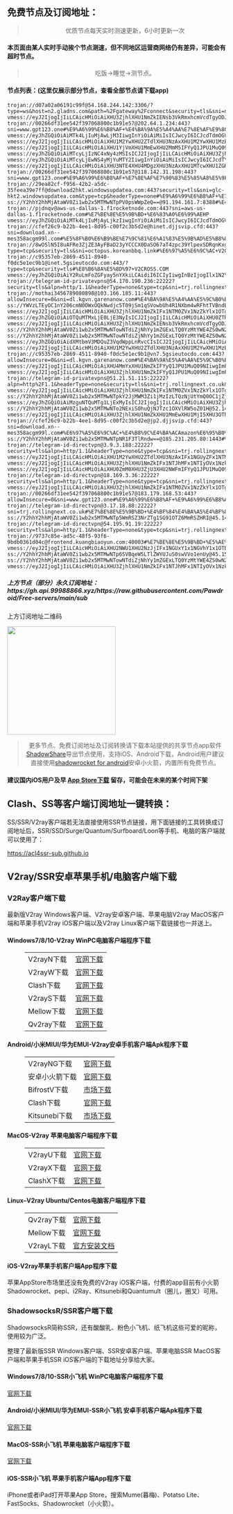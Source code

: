 
<h2>免费节点及订阅地址：</h2>
<blockquote>
<p style="text-align: center;">优质节点每天实时测速更新，6小时更新一次</p>
</blockquote>
<h4>本页面由某人实时手动挨个节点测速，但不同地区运营商网络仍有差异，可能会有超时节点。</h4>
<blockquote>
<p style="text-align: center;">吃饭->睡觉->测节点。</p>
</blockquote>
<h4>节点列表：(这里仅展示部分节点，查看全部节点请下载app)</h4>

```vmess://eyJ2IjogIjIiLCAicHMiOiAiXHU4Mzc3XHU1MTcwIFx1NTMxN1x1ODM3N1x1NTE3MFx1NzcwMVx1OTYzZlx1NTljNlx1NjVhZlx1NzI3OVx1NGUzOVNoYXJrdGVjaFx1NjU3MFx1NjM2ZVx1NGUyZFx1NWZjMyIsICJhZGQiOiAiNDUuNTguMTQ1LjIwMCIsICJwb3J0IjogIjMwMDAwIiwgImlkIjogIjU1NTQ1ZjllLWE1NjEtNDU0YS04ZGMwLThiYzExMGU2YjFjOSIsICJhaWQiOiAiNjQiLCAic2N5IjogImF1dG8iLCAibmV0IjogIndzIiwgInR5cGUiOiAibm9uZSIsICJob3N0IjogInd3dy41MTY1MjEwOS54eXoiLCAicGF0aCI6ICIvcGF0aC8xNzAyMzAxMDk4NTU3IiwgInRscyI6ICJ0bHMiLCAic25pIjogIiIsICJhbHBuIjogIiJ9
trojan://d07a02a06191c99f@54.168.244.142:3306/?type=ws&host=n2.gladns.com&path=%2Fgateway%2Fconnect&security=tls&sni=n2.gladns.com#%E6%97%A5%E6%9C%AC+%E4%B8%9C%E4%BA%ACAmazon%E6%95%B0%E6%8D%AE%E4%B8%AD%E5%BF%83
vmess://eyJ2IjogIjIiLCAicHMiOiAiXHU3ZjhlXHU1NmZkIENsb3VkRmxhcmVcdTgyODJcdTcwYjkiLCAiYWRkIjogIjEwNC4xNy4xOTMuMTQ1IiwgInBvcnQiOiAiODA4MCIsICJpZCI6ICJlMjY5NWJkMC05NDVmLTQ0NzYtYWFjNS0wZTM3YmNkYmQ3ZmMiLCAiYWlkIjogIjAiLCAic2N5IjogImF1dG8iLCAibmV0IjogIndzIiwgInR5cGUiOiAibm9uZSIsICJob3N0IjogImV1NS5vcGVueGFpLmxpbmsiLCAicGF0aCI6ICIvIiwgInRscyI6ICIiLCAic25pIjogIiIsICJhbHBuIjogIiJ9
trojan://00266df31ee542f397068800c1b91e57@202.64.1.234:443?sni=www.gpt123.one#%E9%A6%99%E6%B8%AF+%E4%BA%9A%E5%A4%AA%E7%8E%AF%E9%80%9A%28Pacnet%29%E6%9C%89%E9%99%90%E5%85%AC%E5%8F%B8
vmess://eyJhZGQiOiAiMTk4LjIuMjAwLjM3IiwgInYiOiAiMiIsICJwcyI6ICJcdTdmOGVcdTU2ZmRcdTUyYTBcdTUyMjlcdTc5OGZcdTVjM2NcdTRlOWFcdTVkZGVcdTZkMWJcdTY3NDlcdTc3ZjYgUGV0YUV4cHJlc3MiLCAicG9ydCI6IDMwMDAwLCAiaWQiOiAiNDE4MDQ4YWYtYTI5My00Yjk5LTliMGMtOThjYTM1ODBkZDI0IiwgImFpZCI6ICI2NCIsICJuZXQiOiAid3MiLCAidHlwZSI6ICIiLCAiaG9zdCI6ICJ3d3cuNjE3MDgyNDAueHl6IiwgInBhdGgiOiAiL3BhdGgvMTcwMjIxNTIyMzMyMCIsICJ0bHMiOiAidGxzIn0=
vmess://eyJ2IjogIjIiLCAicHMiOiAiXHU1M2YwXHU2ZTdlXHU3NzAxXHU1M2YwXHU1MzE3XHU1ZTAyIFx1NGUyZFx1NTM0ZVx1NzUzNVx1NGZlMSIsICJhZGQiOiAiYjIzLm50YnEuZHludS5uZXQiLCAicG9ydCI6ICIyMDI0IiwgImlkIjogImFiYmM5OGIxLWI1M2YtNDVlNC05ZDAxLTU0YTAxMGVhZDcxOSIsICJhaWQiOiAiMCIsICJzY3kiOiAiYXV0byIsICJuZXQiOiAidGNwIiwgInR5cGUiOiAibm9uZSIsICJob3N0IjogIiIsICJwYXRoIjogIiIsICJ0bHMiOiAiIiwgInNuaSI6ICIiLCAiYWxwbiI6ICIifQ==
vmess://eyJ2IjogIjIiLCAicHMiOiAiXHU1YjVmXHU1MmEwXHU2MmM5IFYyQ1JPU1MuQ09NIiwgImFkZCI6ICIxMDMuNjcuMTk3LjE5NSIsICJwb3J0IjogODAsICJhaWQiOiAwLCAic2N5IjogImF1dG8iLCAibmV0IjogIndzIiwgInR5cGUiOiAibm9uZSIsICJ0bHMiOiAiIiwgImlkIjogImJmYjlmOTI3LWVlZjMtNGRmZC1hZGJlLTA1YmNjODI3OWI0MSIsICJwYXRoIjogIi9vbmd0cnVtZGF0YS5jb20ifQ==
vmess://eyJhZGQiOiAiMTcyLjIzNC4xNy4zMSIsICJ2IjogIjIiLCAicHMiOiAiXHU3ZjhlXHU1NmZkIEFrYW1haVx1NzlkMVx1NjI4MFx1NTE2Y1x1NTNmOENETlx1N2Y1MVx1N2VkY1x1ODI4Mlx1NzBiOSIsICJwb3J0IjogNDg3NzEsICJpZCI6ICJmMWMyYmU2NC05NjFiLTQwN2EtYzRlMC1iODkxOWNhMTI1M2IiLCAiYWlkIjogIjAiLCAibmV0IjogInRjcCIsICJ0eXBlIjogIiIsICJob3N0IjogIiIsICJwYXRoIjogIi8iLCAidGxzIjogIiJ9
vmess://eyJhZGQiOiAiMTcyLjEwNS4yMjYuMTY2IiwgInYiOiAiMiIsICJwcyI6ICJcdTY1ZTVcdTY3MmMgXHU0ZTFjXHU0ZWFjTGlub2RlXHU2NTcwXHU2MzZlXHU0ZTJkXHU1ZmMzIiwgInBvcnQiOiAzNjE3MywgImlkIjogIjVkZTgwOGQxLWI3MDctNDYyYy04M2YzLTY4NzM5NTA0YWQ3MCIsICJhaWQiOiAiMCIsICJuZXQiOiAidGNwIiwgInR5cGUiOiAiIiwgImhvc3QiOiAiIiwgInBhdGgiOiAiLyIsICJ0bHMiOiAiIn0=
vmess://eyJ2IjogIjIiLCAicHMiOiAiXHU3NTE4XHU4MDgzXHU3NzAxXHU1MTcwXHU1ZGRlXHU1ZTAyIFx1NzlmYlx1NTJhOCIsICJhZGQiOiAiMzYuMTM5LjU4LjQxIiwgInBvcnQiOiAiODAiLCAidHlwZSI6ICJub25lIiwgImlkIjogIjA4NzY0MDNkLTU0NjctNGQ5Zi04ZDg1LTIzZDUyMGUyMmU5NCIsICJhaWQiOiAiMCIsICJuZXQiOiAid3MiLCAicGF0aCI6ICIvIiwgImhvc3QiOiAidG1zLmRpbmd0YWxrLmNvbSIsICJ0bHMiOiAiIn0=
trojan://00266df31ee542f397068800c1b91e57@118.142.31.198:443?sni=www.gpt123.one#%E9%A6%99%E6%B8%AF+%E7%8E%AF%E7%90%83%E5%85%A8%E5%9F%9F%E7%94%B5%E8%AE%AF
trojan://29ea82cf-f956-42b2-a5dc-35feea39e7ff@download2hkt.windowsupdatea.com:443?security=tls&sni=glc-hkt2.windowsupdatea.com&type=tcp&headerType=none#%E9%A6%99%E6%B8%AF+%E7%94%B5%E8%AE%AF%E7%9B%88%E7%A7%91%E6%9C%89%E9%99%90%E5%85%AC%E5%8F%B8
ss://Y2hhY2hhMjAtaWV0Zi1wb2x5MTMwNTpPV0psWWpZeQ==@91.194.161.7:8388#%E4%BF%84%E7%BD%97%E6%96%AF+V2CROSS.COM
trojan://pjdnqv@aws-us-dallas-1.f1rocketnode.com:443?sni=aws-us-dallas-1.f1rocketnode.com#%E7%BE%8E%E5%9B%BD+%E6%83%A0%E6%99%AEHP
vmess://eyJhZGQiOiAiMTk4LjIuMjAyLjkzIiwgInYiOiAiMiIsICJwcyI6ICJcdTdmOGVcdTU2ZmRcdTUyYTBcdTUyMjlcdTc5OGZcdTVjM2NcdTRlOWFcdTVkZGVcdTZkMWJcdTY3NDlcdTc3ZjYgUGV0YUV4cHJlc3MiLCAicG9ydCI6IDMwMDAwLCAiaWQiOiAiNDE4MDQ4YWYtYTI5My00Yjk5LTliMGMtOThjYTM1ODBkZDI0IiwgImFpZCI6ICI2NCIsICJuZXQiOiAid3MiLCAidHlwZSI6ICIiLCAiaG9zdCI6ICJ3d3cuNjU4MjU1MjQueHl6IiwgInBhdGgiOiAiL3BhdGgvMTcwMjM5MjI1NTM1NSIsICJ0bHMiOiAidGxzIn0=
trojan://cfef26c9-b22b-4ee1-8d95-c00f2c3b5d2e@hinet.djjsvip.cfd:443?sni=download.xn--mes358acgm99l.com#%E5%8F%B0%E6%B9%BE%E7%9C%81%E6%A1%83%E5%9B%AD%E5%B8%82+%E4%B8%AD%E5%8D%8E%E7%94%B5%E4%BF%A1
trojan://8wOSlN5I8uAFRe3ZjZE3AyFBaD23yYCCCX0DaSO67aT4zpc39YlpexSDRqnKxg@43.201.255.129:443/?type=tcp&security=tls&sni=octopus.koreanbbq.link#%E6%97%A5%E6%9C%AC+V2CROSS.COM
trojan://c95357eb-2869-4511-8940-f0dc5e1ec9b1@inet.5gsieutocdo.com:443/?type=tcp&security=tls#%E8%B6%8A%E5%8D%97+V2CROSS.COM
vmess://eyJhZGQiOiAiY2RuLmFoZGFyay5nYXkiLCAidiI6ICIyIiwgInBzIjogIlx1N2Y4ZVx1NTZmZFx1NzlkMVx1N2Y1N1x1NjJjOVx1NTkxYVx1NWRkZVx1NWUwM1x1OTY4Nlx1ODNmMlx1NWMxNFx1NWZiN1x1NWUwMiBMZXZlbDMiLCAicG9ydCI6IDgwLCAiaWQiOiAiY2FhOTk1ZWQtODZhOS00OTY4LWEzMzItOWMxMWU3ZTEzMTA3IiwgImFpZCI6ICIwIiwgIm5ldCI6ICJ3cyIsICJ0eXBlIjogIiIsICJob3N0IjogImh5dHJvbi5hcmVzYm9vdC5pbyIsICJwYXRoIjogIi8iLCAidGxzIjogIiJ9
trojan://telegram-id-privatevpns@54.170.190.236:22222?security=tls&alpn=http/1.1&headerType=none&type=tcp&sni=trj.rollingnext.co.uk#%E7%88%B1%E5%B0%94%E5%85%B0+%E9%83%BD%E6%9F%8F%E6%9E%97Amazon%E6%95%B0%E6%8D%AE%E4%B8%AD%E5%BF%83
trojan://mothai3456789080898@103.166.185.11:443?allowInsecure=0&sni=dl.kgvn.garenanow.com#%E4%BA%9A%E5%A4%AA%E5%9C%B0%E5%8C%BA+V2CROSS.COM
ss://YWVzLTEyOC1nY206cmN0OWxOQkNwdjc5T09jSm1qSVowbUh4R1NXbm4wRFhtTVBndEJlUXF6dHU=@tvc.sabz.top:15171#%E7%AB%8B%E9%99%B6%E5%AE%9B+V2CROSS.COM
vmess://eyJ2IjogIjIiLCAicHMiOiAiXHU3ZjhlXHU1NmZkIFx1NTM0ZVx1NzZkYlx1OTg3ZkNvZ2VudFx1OTAxYVx1NGZlMVx1NTE2Y1x1NTNmOCIsICJhZGQiOiAiMzguNTQuODIuNTQiLCAicG9ydCI6ICI0MTYwNCIsICJ0eXBlIjogIm5vbmUiLCAiaWQiOiAiNTRkZTUwZTUtNWU0Yi00NDNmLWQ5YjgtOWU5ZTBlZWU4NjVjIiwgImFpZCI6ICIwIiwgIm5ldCI6ICJ0Y3AiLCAicGF0aCI6ICIvIiwgImhvc3QiOiAiIiwgInRscyI6ICIifQ==
vmess://eyJhZGQiOiAiOTQuMTMxLjE0LjE3NyIsICJ2IjogIjIiLCAicHMiOiAiXHU0ZTRjXHU1MTRiXHU1MTcwIFYyQ1JPU1MuQ09NIiwgInBvcnQiOiAyMDgyLCAiaWQiOiAiMmM1ZmVlMTMtZjA4Yi00YmE4LTg2ZGItMjdkZDUxY2I5NzgxIiwgImFpZCI6ICIwIiwgIm5ldCI6ICJ3cyIsICJ0eXBlIjogIiIsICJob3N0IjogIjk0LjEzMS4xNC4xNzciLCAicGF0aCI6ICIvdm1lc3MiLCAidGxzIjogIiJ9
vmess://eyJ2IjogIjIiLCAicHMiOiAiXHU3ZjhlXHU1NmZkIENsb3VkRmxhcmVcdTgyODJcdTcwYjkiLCAiYWRkIjogInpmYy53aW5kb3dzdXBkYXRlMS5jb20iLCAicG9ydCI6ICI4MDgwIiwgInR5cGUiOiAiYXV0byIsICJpZCI6ICJjZWY1MTAwMi00N2IwLTRlNDgtOWQ5MS04NTBlMTVmZjk1ZTgiLCAiYWlkIjogIjAiLCAibmV0IjogIndzIiwgInBhdGgiOiAiLyIsICJob3N0IjogImtyeXguNjUxNTY4Lnh5eiIsICJ0bHMiOiAiIn0=
ss://Y2hhY2hhMjAtaWV0Zi1wb2x5MTMwNTowNTdiZjNhYy1mZGExLTQ0YzMtYWE4ZS0wN2VlZDdkZGM1YjY=@service.ouluyun9803.com:50005#%E5%B9%BF%E4%B8%9C%E7%9C%81%E5%B9%BF%E5%B7%9E%E5%B8%82+%E7%A7%BB%E5%8A%A8
ss://Y2hhY2hhMjAtaWV0Zi1wb2x5MTMwNTowNTdiZjNhYy1mZGExLTQ0YzMtYWE4ZS0wN2VlZDdkZGM1YjY=@service.ouluyun9803.com:20109#%E5%B9%BF%E4%B8%9C%E7%9C%81%E5%B9%BF%E5%B7%9E%E5%B8%82+%E7%A7%BB%E5%8A%A8
vmess://eyJhZGQiOiAidXMtbmV3MDQuZ3VqdWppLnRvcCIsICJ2IjogIjIiLCAicHMiOiAiXHU3ZjhlXHU1NmZkIENsb3VkRmxhcmVcdTgyODJcdTcwYjkiLCAicG9ydCI6IDgwODAsICJpZCI6ICI4Nzc4YjRhMi0xZjZmLTRiMTYtYmQ4OS03MDBkMmJjYzMxMjkiLCAiYWlkIjogIjAiLCAibmV0IjogIndzIiwgInR5cGUiOiAiIiwgImhvc3QiOiAidXMtbmV3MDQuZ3VqdWppLnRvcCIsICJwYXRoIjogIi8iLCAidGxzIjogIiJ9
vmess://eyJ2IjogIjIiLCAicHMiOiAiXHU1M2YwXHU2ZTdlXHU3NzAxXHU1M2YwXHU1MzE3XHU1ZTAyIFVDbG91ZCIsICJhZGQiOiAiMTIzLjU4LjE5Ny43MCIsICJwb3J0IjogNDQzLCAiYWlkIjogMCwgInNjeSI6ICJhdXRvIiwgIm5ldCI6ICJ3cyIsICJ0eXBlIjogIm5vbmUiLCAidGxzIjogIiIsICJpZCI6ICI0Y2EwMTk2Yy0wNWU3LTQ1ZWItOTAzNi02OTJjMjAxZjQ1ZmIiLCAic25pIjogIiIsICJob3N0IjogIjEyMy41OC4xOTcuNzAiLCAicGF0aCI6ICIvIn0=
trojan://c95357eb-2869-4511-8940-f0dc5e1ec9b1@vn7.5gsieutocdo.com:443?allowInsecure=0&sni=dl.kgvn.garenanow.com#%E4%BA%9A%E5%A4%AA%E5%9C%B0%E5%8C%BA+V2CROSS.COM
vmess://eyJ2IjogIjIiLCAicHMiOiAiXHU4MmYxXHU1NmZkIFYyQ1JPU1MuQ09NIiwgImFkZCI6ICIxNTguMTc4LjIyNy4xNiIsICJwb3J0IjogIjMwODM5IiwgImlkIjogIjE5YmY0ODY2LTU0Y2UtNGZjOS04OTAzLWRiN2UxNjBjNWI4MSIsICJhaWQiOiAiMCIsICJzY3kiOiAiYXV0byIsICJuZXQiOiAidGNwIiwgInR5cGUiOiAibm9uZSIsICJob3N0IjogIiIsICJwYXRoIjogIiIsICJ0bHMiOiAiIiwgInNuaSI6ICIiLCAiYWxwbiI6ICIifQ==
vmess://eyJ2IjogIjIiLCAicHMiOiAiXHU3ZjhlXHU1NmZkIFYyQ1JPU1MuQ09NIiwgImFkZCI6ICJtdXJhbi1rci5xcmZseS5tZSIsICJwb3J0IjogMjAyNTQsICJhaWQiOiAwLCAic2N5IjogImF1dG8iLCAibmV0IjogIndzIiwgInR5cGUiOiAibm9uZSIsICJ0bHMiOiAiIiwgImlkIjogIjAwN2JlOWFkLThkYjYtNDE2NC1mYzQ5LTQ5OTg5YmJjYmE5NiIsICJob3N0IjogIm11cmFuLWtyLnFyZmx5Lm1lIiwgInBhdGgiOiAiLyJ9
trojan://telegram-id-privatevpns@51.21.51.115:22222?alpn=http%2F1.1&headerType=none&security=tls&sni=trj.rollingnext.co.uk&type=tcp#%E8%8B%B1%E5%9B%BD+%E7%A4%BE%E4%BC%9A%E4%BF%9D%E9%99%A9%E5%AE%89%E5%85%A8%E9%83%A8
vmess://eyJ2IjogIjIiLCAicHMiOiAiXHU3ZjhlXHU1NmZkIFx1NTM0ZVx1NzZkYlx1OTg3ZkNvZ2VudFx1OTAxYVx1NGZlMVx1NTE2Y1x1NTNmOCIsICJhZGQiOiAiMzguMTgwLjMzLjEzNiIsICJwb3J0IjogIjUwMTA0IiwgInR5cGUiOiAibm9uZSIsICJpZCI6ICI3OTBmNjgwMi03NTM1LTQxMDktZGU2ZC0xNWY2NzZkNWUzZjciLCAiYWlkIjogIjAiLCAibmV0IjogInRjcCIsICJwYXRoIjogIi8iLCAiaG9zdCI6ICIiLCAidGxzIjogIiJ9
ss://Y2hhY2hhMjAtaWV0Zi1wb2x5MTMwNTpkY2JjMWM3Zi1jMzIzLTQzNjUtYmQ0OC1jZjc2N2Y5MDgxY2U=@nc.cm.go002.xyz:19584#%E5%B9%BF%E4%B8%9C%E7%9C%81%E5%B9%BF%E5%B7%9E%E5%B8%82+%E7%A7%BB%E5%8A%A8
vmess://eyJhZGQiOiAiMzguNTQuMTg1LjExMyIsICJ2IjogIjIiLCAicHMiOiAiXHU3ZjhlXHU1NmZkIFx1NTM0ZVx1NzZkYlx1OTg3ZkNvZ2VudFx1OTAxYVx1NGZlMVx1NTE2Y1x1NTNmOCIsICJwb3J0IjogMzAwMDAsICJpZCI6ICI0MTgwNDhhZi1hMjkzLTRiOTktOWIwYy05OGNhMzU4MGRkMjQiLCAiYWlkIjogIjY0IiwgIm5ldCI6ICJ3cyIsICJ0eXBlIjogIiIsICJob3N0IjogInd3dy43MzY2NDk5OS54eXoiLCAicGF0aCI6ICIvcGF0aC8xNzAyMjE1MjIzMzIwIiwgInRscyI6ICJ0bHMifQ==
ss://Y2hhY2hhMjAtaWV0Zi1wb2x5MTMwNTo2NExiS0huQjNJTzc1OXVlRW5oZ01H@52.142.161.9:34424#%E7%BE%8E%E5%9B%BD+Microsoft%E5%85%AC%E5%8F%B8
vmess://eyJ2IjogIjIiLCAicHMiOiAiXHU3ZjhlXHU1NmZkXHU1MmEwXHU1MjI5XHU3OThmXHU1YzNjXHU0ZTlhXHU1ZGRlXHU2ZDFiXHU2NzQ5XHU3N2Y2IFBldGFFeHByZXNzIiwgImFkZCI6ICIxOTguMi4yMDIuMjQiLCAicG9ydCI6IDMwMDAwLCAiYWlkIjogNjQsICJzY3kiOiAiYXV0byIsICJuZXQiOiAid3MiLCAidHlwZSI6ICJub25lIiwgInRscyI6ICJ0bHMiLCAiaWQiOiAiNDE4MDQ4YWYtYTI5My00Yjk5LTliMGMtOThjYTM1ODBkZDI0IiwgInNuaSI6ICIiLCAiaG9zdCI6ICJ3d3cuOTQyMzExNjAueHl6IiwgInBhdGgiOiAiL3BhdGgvMTcwMjIxNTIyMzMyMCJ9
trojan://cfef26c9-b22b-4ee1-8d95-c00f2c3b5d2e@jp2.djjsvip.cfd:443?sni=download.xn--mes358acgm99l.com#%E6%97%A5%E6%9C%AC+%E4%B8%9C%E4%BA%ACAmazon%E6%95%B0%E6%8D%AE%E4%B8%AD%E5%BF%83
ss://Y2hhY2hhMjAtaWV0Zi1wb2x5MTMwNTpNR1F3TlRndw==@185.231.205.80:1443#%E4%BF%84%E7%BD%97%E6%96%AF+V2CROSS.COM
trojan://telegram-id-directvpn@3.9.3.188:22222?security=tls&alpn=http/1.1&headerType=none&type=tcp&sni=trj.rollingnext.co.uk#%E8%8B%B1%E5%9B%BD+%E4%BC%A6%E6%95%A6Amazon%E6%95%B0%E6%8D%AE%E4%B8%AD%E5%BF%83
vmess://eyJ2IjogIjIiLCAicHMiOiAiXHU1M2YwXHU2ZTdlXHU3NzAxIFx1NGUyZFx1NTM0ZVx1NzUzNVx1NGZlMShIaU5ldClcdTY1NzBcdTYzNmVcdTRlMmRcdTVmYzMiLCAiYWRkIjogIm5iMzYubnRicS5keW51Lm5ldCIsICJwb3J0IjogIjQyMTEiLCAiaWQiOiAiYWJiYzk4YjEtYjUzZi00NWU0LTlkMDEtNTRhMDEwZWFkNzE5IiwgImFpZCI6ICIwIiwgInNjeSI6ICJhdXRvIiwgIm5ldCI6ICJ0Y3AiLCAidHlwZSI6ICJub25lIiwgImhvc3QiOiAiIiwgInBhdGgiOiAiIiwgInRscyI6ICIiLCAic25pIjogIiIsICJhbHBuIjogIiJ9
vmess://eyJ2IjogIjIiLCAicHMiOiAiXHU3ZjhlXHU1NmZkIFx1NTJhMFx1NTIyOVx1Nzk4Zlx1NWMzY1x1NGU5YSIsICJhZGQiOiAiNjQuMTc2LjU4LjciLCAicG9ydCI6ICIxNDQzMSIsICJpZCI6ICJmZjY4MWJhNi01NWY1LTRlNzktOGY0MC1hZDZiYmRmMTQwNDQiLCAiYWlkIjogIjAiLCAic2N5IjogImF1dG8iLCAibmV0IjogInRjcCIsICJ0eXBlIjogIm5vbmUiLCAiaG9zdCI6ICIiLCAicGF0aCI6ICIiLCAidGxzIjogIiIsICJzbmkiOiAiIiwgImFscG4iOiAiIn0=
vmess://eyJ2IjogIjIiLCAicHMiOiAiXHU0ZmM0XHU3ZjU3XHU2NWFmIFYyQ1JPU1MuQ09NIiwgImFkZCI6ICI0Ni4yOS4xNjYuMjM3IiwgInBvcnQiOiAiNDc1NTUiLCAiaWQiOiAiMGM0OWNkMTktMjc1OC00ZDM4LWU2YTgtMTFmMmQ2NjM1ODYwIiwgImFpZCI6ICIwIiwgInNjeSI6ICJhdXRvIiwgIm5ldCI6ICJ0Y3AiLCAidHlwZSI6ICJub25lIiwgImhvc3QiOiAiIiwgInBhdGgiOiAiLyIsICJ0bHMiOiAiIiwgInNuaSI6ICIiLCAiYWxwbiI6ICIifQ==
trojan://telegram-id-directvpn@18.169.3.36:22222?security=tls&alpn=http/1.1&headerType=none&type=tcp&sni=trj.rollingnext.co.uk#%E7%BE%8E%E5%9B%BD+Amazon%E6%95%B0%E6%8D%AE%E4%B8%AD%E5%BF%83
vmess://eyJ2IjogIjIiLCAicHMiOiAiXHU3ZjhlXHU1NmZkIFx1NTM0ZVx1NzZkYlx1OTg3ZkNvZ2VudFx1OTAxYVx1NGZlMVx1NTE2Y1x1NTNmOCIsICJhZGQiOiAiMzguMTgwLjk4LjIxNSIsICJwb3J0IjogIjgwODAiLCAidHlwZSI6ICJub25lIiwgImlkIjogIjc3M2FjNjBkLTM2ZDctNDViNS1jOTllLWEwZTM5MDNlMmUzYSIsICJhaWQiOiAiMCIsICJuZXQiOiAid3MiLCAicGF0aCI6ICIvIiwgImhvc3QiOiAiIiwgInRscyI6ICIifQ==
trojan://00266df31ee542f397068800c1b91e57@183.179.168.53:443?allowInsecure=0&sni=www.gpt123.one#%E9%A6%99%E6%B8%AF+%E9%A6%99%E6%B8%AF%E5%9F%8E%E5%B8%82%E7%94%B5%E8%AE%AF%28%E9%A6%99%E6%B8%AF%E5%AE%BD%E9%A2%91%29
trojan://telegram-id-directvpn@3.17.18.88:22222?sni=trj.rollingnext.co.uk#%E7%BE%8E%E5%9B%BD+%E4%BF%84%E4%BA%A5%E4%BF%84%E5%B7%9E%E9%83%BD%E6%9F%8F%E6%9E%97Amazon%E6%95%B0%E6%8D%AE%E4%B8%AD%E5%BF%83
ss://Y2hhY2hhMjAtaWV0Zi1wb2x5MTMwNTp5WmRSZ3NrZTg1SG91OTZ6MmRSZHRI@45.144.30.202:28490#%E7%BE%8E%E5%9B%BD+V2CROSS.COM
trojan://telegram-id-directvpn@54.195.91.19:22222?security=tls&alpn=http/1.1&headerType=none&type=tcp&sni=trj.rollingnext.co.uk#%E7%88%B1%E5%B0%94%E5%85%B0+%E9%83%BD%E6%9F%8F%E6%9E%97Amazon%E6%95%B0%E6%8D%AE%E4%B8%AD%E5%BF%83
trojan://9737c85e-ad5c-48f5-93f6-9bdb0361d04c@frontend.kuangbiaoyun.com:40003#%E7%BE%8E%E5%9B%BD+%E5%AE%BE%E5%A4%95%E6%B3%95%E5%B0%BC%E4%BA%9A%E5%B7%9ECoudersport
vmess://eyJ2IjogIjIiLCAicHMiOiAiXHU2NWU1XHU2NzJjIFx1NGUxY1x1NGVhY1x1OTBmZFx1NTRjMVx1NWRkZFx1NTMzYUxpbm9kZVx1NjU3MFx1NjM2ZVx1NGUyZFx1NWZjMyIsICJhZGQiOiAiMTM5LjE2Mi4xMjUuOTciLCAicG9ydCI6ICI0OTQ5OSIsICJpZCI6ICIzY2UxZDJlMy0wZTFiLTRiMDAtOTIxYi1mY2MwZjhhYmUxZjYiLCAiYWlkIjogIjAiLCAic2N5IjogImF1dG8iLCAibmV0IjogInRjcCIsICJ0eXBlIjogIm5vbmUiLCAiaG9zdCI6ICIiLCAicGF0aCI6ICIvIiwgInRscyI6ICIiLCAic25pIjogIiIsICJhbHBuIjogIiJ9
ss://Y2hhY2hhMjAtaWV0Zi1wb2x5MTMwNTp6SVBqeW5LTlZWYUJuS0swVVo1enUy@45.159.249.231:38584#%E7%BE%8E%E5%9B%BD+V2CROSS.COM
ss://Y2hhY2hhMjAtaWV0Zi1wb2x5MTMwNTowNTdiZjNhYy1mZGExLTQ0YzMtYWE4ZS0wN2VlZDdkZGM1YjY=@service.ouluyun9803.com:21003#%E5%B9%BF%E4%B8%9C%E7%9C%81%E5%B9%BF%E5%B7%9E%E5%B8%82+%E7%A7%BB%E5%8A%A8
vmess://eyJ2IjogIjIiLCAicHMiOiAiXHU3ZjhlXHU1NmZkIFx1NTJhMFx1NTIyOVx1Nzk4Zlx1NWMzY1x1NGU5YSIsICJhZGQiOiAiNjQuMTc2LjQ3LjIwMCIsICJwb3J0IjogIjI5NDE0IiwgImlkIjogIjRkNWU4YWEyLTA2NDEtNDMyMy1lOTJjLTJjMDYxY2RjOGUzNCIsICJhaWQiOiAiMCIsICJzY3kiOiAiYXV0byIsICJuZXQiOiAidGNwIiwgInR5cGUiOiAibm9uZSIsICJob3N0IjogIiIsICJwYXRoIjogIi8iLCAidGxzIjogIiIsICJzbmkiOiAiIiwgImFscG4iOiAiIn0=
```
<h5>上方节点（部分）永久订阅地址：https://gh.api.99988866.xyz/https://raw.githubusercontent.com/Pawdroid/Free-servers/main/sub</h5>
<p>上方订阅地址二维码</p>
<img src='https://raw.githubusercontent.com/Pawdroid/Free-servers/main/sub.png' width=250 height=250>
<blockquote style='text-align: center;'>更多节点、免费订阅地址及订阅转换请下载本站提供的共享节点app软件<a href='https://shadowsharing.com'>ShadowShare</a>导出节点使用，支持iOS、Android下载，Android用户建议直接使用<a href='https://github.com/Pawdroid/shadowrocket_for_android'>shadowrocket for android</a>安卓小火箭，内置所有免费节点。</blockquote>
<h4>建议国内iOS用户及早 <a href='https://apps.apple.com/cn/app/shadowshare/id1612647259'>App Store下载</a> 留存，可能会在未来的某个时间下架</h4>

<div class="nv-content-wrap entry-content">
<h2>Clash、SS等客户端订阅地址一键转换：</h2>
<p>SS/SSR/V2ray客户端若无法直接使用SSR节点链接，用下面链接的工具转换成订阅地址后，SSR/SSD/Surge/Quantum/Surfboard/Loon等手机、电脑的客户端就可以使用了：</p>
<p><a href="https://acl4ssr-sub.github.io" target="_blank" rel="noreferrer noopener nofollow">https://acl4ssr-sub.github.io</a></p>
<h2>V2ray/SSR安卓苹果手机/电脑客户端下载</h2>
<h3>V2Ray客户端下载</h3>
<p>最新版V2ray Windows客户端、V2ray安卓客户端、苹果电脑V2ray MacOS客户端和苹果手机V2ray iOS客户端以及V2ray Linux客户端下载链接也一并送上。</p>
<h4>Windows7/8/10-<strong>V2ray WinPC电脑客户端</strong>程序下载</h4>
<figure class="wp-block-table alignwide is-style-stripes"><table><tbody><tr><td>V2rayN下载</td><td><a href="https://github.com/2dust/v2rayN/releases" target="_blank" rel="noreferrer noopener">官网下载</a></td></tr><tr><td>V2rayW下载</td><td><a href="https://github.com/Cenmrev/V2RayW/releases" target="_blank" rel="noreferrer noopener">官网下载</a></td></tr><tr><td>Clash下载</td><td><a href="https://github.com/Fndroid/clash_for_windows_pkg/releases" target="_blank" rel="noreferrer noopener">官网下载</a></td></tr><tr><td>V2rayS下载</td><td><a href="https://github.com/Shinlor/V2RayS/releases" target="_blank" rel="noreferrer noopener">官网下载</a></td></tr><tr><td>Mellow下载</td><td><a href="https://github.com/mellow-io/mellow/releases" target="_blank" rel="noreferrer noopener">官网下载</a></td></tr><tr><td>Qv2ray下载</td><td><a href="https://github.com/Qv2ray/Qv2ray" target="_blank" rel="noreferrer noopener">官网下载</a></td></tr></tbody></table></figure>
<h4><strong>Android/小米MIUI/华为EMUI-V2ray安卓手机客户端</strong>Apk程序下载</h4>
<figure class="wp-block-table alignwide is-style-stripes"><table><tbody><tr><td>V2rayNG下载</td><td><a href="https://github.com/2dust/v2rayNG/releases" target="_blank" rel="noreferrer noopener">官网下载</a></td></tr><tr><td>安卓小火箭下载</td><td><a href="https://github.com/Pawdroid/shadowrocket_for_android/releases" target="_blank" rel="noreferrer noopener">官网下载</a></td></tr><tr><td>BifrostV下载</td><td><a rel="noreferrer noopener" href="https://www.appsapk.com/downloading/latest/com.github.dawndiy.bifrostv-0.6.8.apk" target="_blank">市场下载</a></td></tr><tr><td>Clash下载</td><td><a href="https://github.com/Kr328/ClashForAndroid/releases" target="_blank" rel="noreferrer noopener">官网下载</a></td></tr><tr><td>Kitsunebi下载</td><td><a rel="noreferrer noopener" href="https://apkpure.com/kitsunebi/fun.kitsunebi.kitsunebi4android" target="_blank">市场下载</a></td></tr></tbody></table></figure>
<h4><strong>MacOS-V2ray <strong>苹果电脑</strong>客户端</strong>程序下载</h4>
<figure class="wp-block-table alignwide is-style-stripes"><table><tbody><tr><td>V2rayU下载</td><td><a href="https://github.com/yanue/V2rayU/releases" target="_blank" rel="noreferrer noopener">官网下载</a></td></tr><tr><td>V2rayX下载</td><td><a href="https://github.com/Cenmrev/V2RayX/releases" target="_blank" rel="noreferrer noopener">官网下载</a></td></tr><tr><td>ClashX下载</td><td><a href="https://github.com/yichengchen/clashX/releases" target="_blank" rel="noreferrer noopener">官网下载</a></td></tr></tbody></table></figure>
<h4><strong>Linux</strong>–<strong>V2ray Ubuntu/Centos电脑客户端</strong>程序下载</h4>
<figure class="wp-block-table alignwide is-style-stripes"><table><tbody><tr><td>Qv2ray下载</td><td><a href="https://github.com/Qv2ray/Qv2ray" target="_blank" rel="noreferrer noopener">官网下载</a></td></tr><tr><td>Mellow下载</td><td><a href="https://github.com/mellow-io/mellow/releases" target="_blank" rel="noreferrer noopener">官网下载</a></td></tr><tr><td>V2rayL下载</td><td><a rel="noreferrer noopener" href="https://github.com/jiangxufeng/v2rayL" target="_blank">官方安装文档</a></td></tr></tbody></table></figure>
<h4>iOS-<strong>V2ray苹果<strong>手机客户端</strong>App程序</strong>下载</h4>
<p>苹果AppStore市场里还没有免费的V2ray iOS客户端，付费的app目前有小火箭Shadowrocket、pepi、i2Ray、Kitsunebi和Quantumult（圈儿，圈叉）可用。</p>
<h3>ShadowsocksR/SSR客户端下载</h3>
<p>ShadowsocksR简称SSR，还有酸酸乳、粉色小飞机、纸飞机这些可爱的昵称，使用较为广泛。</p>
<p>整理了最新版SSR Windows客户端、SSR安卓客户端、苹果电脑SSR MacOS客户端和苹果手机SSR iOS客户端的下载地址分享给大家。</p>
<h4><strong>Windows7/8/10-<strong>SSR小飞机 WinPC电脑客户端</strong>程序下载</strong></h4>
<p><a rel="noreferrer noopener" href="https://github.com/shadowsocksrr/shadowsocksr-csharp/releases" target="_blank">官网下载</a></p>
<h4><strong><strong>Android/小米MIUI/华为EMUI-SSR小飞机 安卓手机客户端</strong>Apk程序下载</strong></h4>
<p><a rel="noreferrer noopener" href="https://github.com/shadowsocksrr/shadowsocksr-android/releases" target="_blank">官网下载</a></p>
<h4><strong><strong>MacOS-SSR小飞机 苹果电脑客户端</strong>程序下载</strong></h4>
<p><a href="https://github.com/qinyuhang/ShadowsocksX-NG-R/releases" target="_blank" rel="noreferrer noopener">官网下载</a></p>
<h4><strong>iOS-<strong>SSR小飞机 苹果手机客户端App程序</strong></strong>下载</h4>
<p>iPhone或者iPad打开苹果App Store，搜索Mume(暮梅)、Potatso Lite、FastSocks、Shadowrocket（小火箭）。</p>
